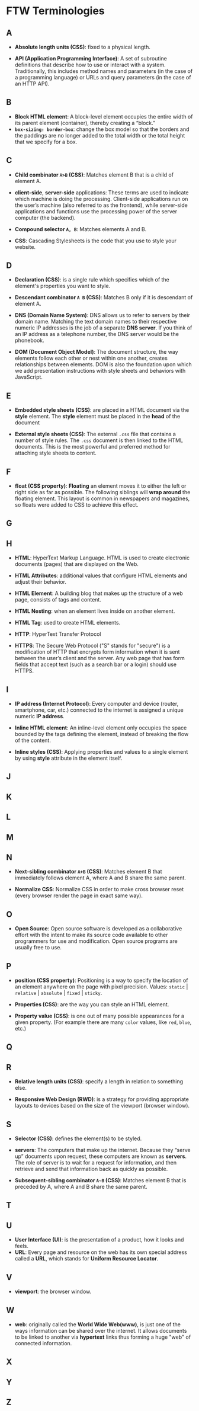 # FTW Terminologies

## A

- **Absolute length units (CSS)**: fixed to a physical length.

- **API (Application Programming Interface)**: A set of subroutine definitions that describe how to use or interact with a system. Traditionally, this includes method names and parameters (in the case of a programming language) or URLs and query parameters (in the case of an HTTP API).

## B

- **Block HTML element**: A block-level element occupies the entire width of its parent element (container), thereby creating a “block.”
- **`box-sizing: border-box`**: change the box model so that the borders and the paddings are no longer added to the total width or the total height that we specify for a box.
## C

- **Child combinator `A>B` (CSS)**: Matches element B that is a child of element A.

- **client-side**, **server-side** applications: These terms are used to indicate which machine is doing the processing. Client-side applications run on the user’s machine (also referred to as the frontend), while server-side applications and functions use the processing power of the server computer (the backend).

- **Compound selector `A, B`**: Matches elements A and B.

- **CSS**: Cascading Stylesheets is the code that you use to style your website.

## D

- **Declaration (CSS)**: is a single rule which specifies which of the element's properties you want to style.

- **Descendant combinator `A B` (CSS)**: Matches B only if it is descendant of element A.

- **DNS (Domain Name System)**: DNS allows us to refer to servers by their domain name. Matching the text domain names to their respective numeric IP addresses is the job of a separate **DNS server**. If you think of an IP address as a telephone number, the DNS server would be the phonebook.

- **DOM (Document Object Model)**: The document structure, the way elements follow each other or nest within one another, creates relationships between elements. DOM is also the foundation upon which we add presentation instructions with style sheets and behaviors with JavaScript.

## E

- **Embedded style sheets (CSS)**: are placed in a HTML document via the **style** element. The **style** element must be placed in the **head** of the document

- **External style sheets (CSS)**: The external `.css` file that contains a number of style rules. The `.css` document is then linked to the HTML documents. This is the most powerful and preferred method for attaching style sheets to content.

## F

- **float (CSS property)**: **Floating** an element moves it to either the left or right side as far as possible. The following siblings will **wrap around** the floating element. This layout is common in newspapers and magazines, so floats were added to CSS to achieve this effect.

## G
## H

- **HTML**: HyperText Markup Language. HTML is used to create electronic documents (pages) that are displayed on the Web.

- **HTML Attributes**: additional values that configure HTML elements and adjust their behavior.

- **HTML Element**: A building blog that makes up the structure of a web page, consists of tags and content.

- **HTML Nesting**: when an element lives inside on another element.
- **HTML Tag**: used to create HTML elements.

- **HTTP**: HyperText Transfer Protocol

- **HTTPS**: The Secure Web Protocol ("S" stands for "secure") is a modification of HTTP that encrypts form information when it is sent between the user’s client and the server. Any web page that has form fields that accept text (such as a search bar or a login) should use HTTPS.

## I

- **IP address (Internet Protocol)**: Every computer and device (router, smartphone, car, etc.) connected to the internet is assigned a unique numeric **IP address**.

- **Inline HTML element**: An inline-level element only occupies the space bounded by the tags defining the element, instead of breaking the flow of the content.

- **Inline styles (CSS)**: Applying properties and values to a single element by using **style** attribute in the element itself.

## J
## K
## L
## M
## N

- **Next-sibling combinator `A+B` (CSS)**: Matches element B that immediately follows element A, where A and B share the same parent.

- **Normalize CSS**: Normalize CSS in order to make cross browser reset (every browser render the page in exact same way).

## O

- **Open Source**: Open source software is developed as a collaborative effort with the intent to make its source code available to other programmers for use and modification. Open source programs are usually free to use.

## P

- **position (CSS property)**: Positioning is a way to specify the location of an element anywhere on the page with pixel precision. Values: `static` | `relative` | `absolute` | `fixed` | `sticky`.

- **Properties (CSS)**: are the way you can style an HTML element.

- **Property value (CSS)**: is one out of many possible appearances for a given property. (For example there are many `color` values, like `red`, `blue`, etc.)

## Q
## R

- **Relative length units (CSS)**: specify a length in relation to something else.

- **Responsive Web Design (RWD)**: is a strategy for providing appropriate layouts to devices based on the size of the viewport (browser window).

## S
- **Selector (CSS)**: defines the element(s) to be styled.

- **servers**: The computers that make up the internet. Because they “serve up” documents upon request, these computers are known as **servers**. The role of server is to wait for a request for information, and then retrieve and send that information back as quickly as possible.

- **Subsequent-sibling combinator `A~B` (CSS)**: Matches element B that is preceded by A, where A and B share the same parent.

## T
## U

- **User Interface (UI)**: is the presentation of a product, how it looks and feels.
- **URL**: Every page and resource on the web has its own special address called a **URL**, which stands for **Uniform Resource Locator**.

## V

- **viewport**: the browser window.

## W

- **web**: originally called the **World Wide Web(www)**, is just one of the ways information can be shared over the internet. It allows documents to be linked to another via **hypertext** links thus forming a huge "web" of connected information.

## X
## Y
## Z





